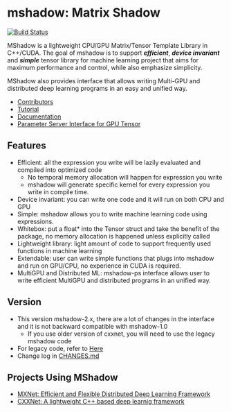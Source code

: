 <!--- Licensed to the Apache Software Foundation (ASF) under one -->
<!--- or more contributor license agreements.  See the NOTICE file -->
<!--- distributed with this work for additional information -->
<!--- regarding copyright ownership.  The ASF licenses this file -->
<!--- to you under the Apache License, Version 2.0 (the -->
<!--- "License"); you may not use this file except in compliance -->
<!--- with the License.  You may obtain a copy of the License at -->

<!---   http://www.apache.org/licenses/LICENSE-2.0 -->

<!--- Unless required by applicable law or agreed to in writing, -->
<!--- software distributed under the License is distributed on an -->
<!--- "AS IS" BASIS, WITHOUT WARRANTIES OR CONDITIONS OF ANY -->
<!--- KIND, either express or implied.  See the License for the -->
<!--- specific language governing permissions and limitations -->
<!--- under the License. -->

mshadow: Matrix Shadow
======
[![Build Status](https://travis-ci.org/dmlc/mshadow.svg?branch=master)](https://travis-ci.org/dmlc/mshadow)

MShadow is a lightweight CPU/GPU Matrix/Tensor Template Library in C++/CUDA. The goal of mshadow is to support ***efficient***,
***device invariant*** and ***simple*** tensor library for machine learning project that aims for maximum performance and control, while also emphasize simplicity.

MShadow also provides interface that allows writing Multi-GPU and distributed deep learning programs in an easy and unified way.

* [Contributors](https://github.com/tqchen/mshadow/graphs/contributors)
* [Tutorial](guide)
* [Documentation](doc)
* [Parameter Server Interface for GPU Tensor](guide/mshadow-ps)

Features
--------
* Efficient: all the expression you write will be lazily evaluated and compiled into optimized code
  - No temporal memory allocation will happen for expression you write
  - mshadow will generate specific kernel for every expression you write in compile time.
* Device invariant: you can write one code and it will run on both CPU and GPU
* Simple: mshadow allows you to write machine learning code using expressions.
* Whitebox: put a float* into the Tensor struct and take the benefit of the package, no memory allocation is happened unless explicitly called
* Lightweight library: light amount of code to support frequently used functions in machine learning
* Extendable: user can write simple functions that plugs into mshadow and run on GPU/CPU, no experience in CUDA is required.
* MultiGPU and Distributed ML: mshadow-ps interface allows user to write efficient MultiGPU and distributed programs in an unified way.

Version
-------
* This version mshadow-2.x, there are a lot of changes in the interface and it is not backward compatible with mshadow-1.0
  - If you use older version of cxxnet, you will need to use the legacy mshadow code
* For legacy code, refer to [Here](https://github.com/tqchen/mshadow/releases/tag/v1.1)
* Change log in [CHANGES.md](CHANGES.md)

Projects Using MShadow
----------------------
* [MXNet: Efficient and Flexible Distributed Deep Learning Framework](https://github.com/dmlc/mxnet)
* [CXXNet: A lightweight  C++ based deep learnig framework](https://github.com/dmlc/cxxnet)
